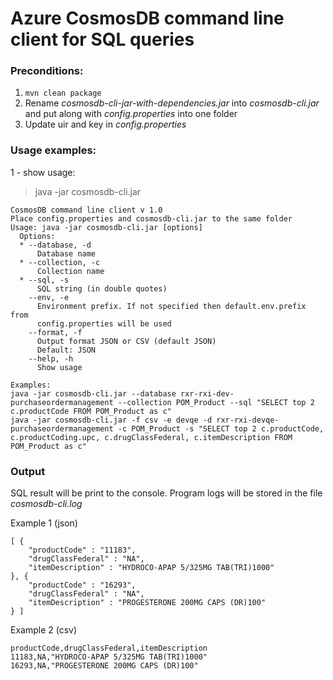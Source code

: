 # Azure CosmosDB command line client for SQL queries

### Preconditions:

1. `mvn clean package`
2. Rename _cosmosdb-cli-jar-with-dependencies.jar_ into _cosmosdb-cli.jar_ and put along with _config.properties_ into
   one folder
3. Update uir and key in _config.properties_

### Usage examples:

1 - show usage:
> java -jar cosmosdb-cli.jar

```
CosmosDB command line client v 1.0
Place config.properties and cosmosdb-cli.jar to the same folder
Usage: java -jar cosmosdb-cli.jar [options]
  Options:
  * --database, -d
      Database name
  * --collection, -c
      Collection name
  * --sql, -s
      SQL string (in double quotes)
    --env, -e
      Environment prefix. If not specified then default.env.prefix from 
      config.properties will be used
    --format, -f
      Output format JSON or CSV (default JSON)
      Default: JSON
    --help, -h
      Show usage

Examples:
java -jar cosmosdb-cli.jar --database rxr-rxi-dev-purchaseordermanagement --collection POM_Product --sql "SELECT top 2 c.productCode FROM POM_Product as c"
java -jar cosmosdb-cli.jar -f csv -e devqe -d rxr-rxi-devqe-purchaseordermanagement -c POM_Product -s "SELECT top 2 c.productCode, c.productCoding.upc, c.drugClassFederal, c.itemDescription FROM POM_Product as c"
```

### Output

SQL result will be print to the console. Program logs will be stored in the file *cosmosdb-cli.log*

Example 1 (json)

````
[ {
    "productCode" : "11183",
    "drugClassFederal" : "NA",
    "itemDescription" : "HYDROCO-APAP 5/325MG TAB(TRI)1000"
}, {
    "productCode" : "16293",
    "drugClassFederal" : "NA",
    "itemDescription" : "PROGESTERONE 200MG CAPS (DR)100"
} ]

````

Example 2 (csv)

```
productCode,drugClassFederal,itemDescription
11183,NA,"HYDROCO-APAP 5/325MG TAB(TRI)1000"
16293,NA,"PROGESTERONE 200MG CAPS (DR)100"
```